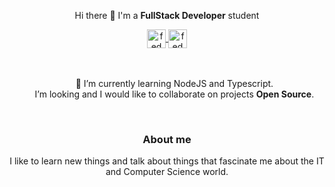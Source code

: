 <!--
<p align="center" width="300">
   <img align="center" width="180" src="https://avatars.githubusercontent.com/u/75050231?v=4" />  
   <h3 align="center">FedMG</h3>
</p>
-->


<p align="center">
  Hi there 👋 I'm a <strong>FullStack Developer</strong> student
</p>


<div align="center">  
   <a href="https://www.linkedin.com/in/federico-gonzalia/" target="blank">
    <img align="center" src="https://cdn.jsdelivr.net/npm/simple-icons@3.0.1/icons/linkedin.svg" alt="fedmg linkedin" height="30px" width="30px" />
  </a>
   <a href="https://www.twitter.com/_FedMG" target="blank">
    <img align="center" src="https://cdn.jsdelivr.net/npm/simple-icons@3.0.1/icons/twitter.svg" alt="fedmg twitter" height="30px" width="30px" />
  </a>
</div>

<br />
<br />


<ul align="center" type="none">
  <li>
    🌱 I’m currently learning NodeJS and Typescript.
  </li>
  <li>
    I’m looking and I would like to collaborate on projects <strong>Open Source</strong>.
  </li>
</ul>

<br />

<div align="center">
  <h3>About me</h3>
  <p>
  I like to learn new things and talk about things that fascinate me about the IT and Computer Science world.
  </p>
</div>


